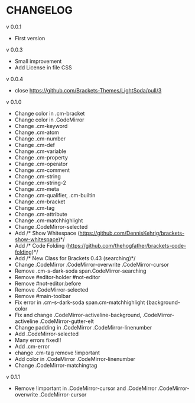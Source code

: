 # CHANGELOG

v 0.0.1

* First version

v 0.0.3

* Small improvement
* Add License in file CSS

v 0.0.4

* close https://github.com/Brackets-Themes/LightSoda/pull/3

v 0.1.0

* Change color in .cm-bracket
* Change color in .CodeMirror 
* Change .cm-keyword 
* Change .cm-atom 
* Change .cm-number
* Change .cm-def 
* Change .cm-variable 
* Change .cm-property 
* Change .cm-operator 
* Change .cm-comment 
* Change .cm-string 
* Change .cm-string-2 
* Change .cm-meta 
* Change .cm-qualifier, .cm-builtin 
* Change .cm-bracket 
* Change .cm-tag 
* Change .cm-attribute
* Change .cm-matchhighlight 
* Change .CodeMirror-selected
* Add /* Show Whitespace (https://github.com/DennisKehrig/brackets-show-whitespace)*/
* Add /* Code Folding (https://github.com/thehogfather/brackets-code-folding)*/
* Add /* New Class for Brackets 0.43 (searching)*/
* Change .CodeMirror .CodeMirror-overwrite .CodeMirror-cursor
* Remove .cm-s-dark-soda span.CodeMirror-searching
* Remove #editor-holder #not-editor
* Remove #not-editor:before
* Remove .CodeMirror-selected 
* Remove #main-toolbar
* Fix error in .cm-s-dark-soda span.cm-matchhighlight {background-color
* Fix and change .CodeMirror-activeline-background, .CodeMirror-activeline .CodeMirror-gutter-elt
* Change padding in .CodeMirror .CodeMirror-linenumber
* Add .CodeMirror-selected
* Many errors fixed!!
* Add .cm-error
* change .cm-tag remove !important
* Add color in .CodeMirror .CodeMirror-linenumber
* Change .CodeMirror-matchingtag

v 0.1.1

* Remove !important in  .CodeMirror-cursor and .CodeMirror .CodeMirror-overwrite .CodeMirror-cursor